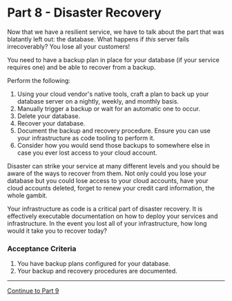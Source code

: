 # Part 8 - Disaster Recovery

Now that we have a resilient service, we have to talk about the part that was blatantly left out: the database. What happens if _this_ server fails irrecoverably? You lose all your customers!


You need to have a backup plan in place for your database (if your service requires one) and be able to recover from a backup.

Perform the following:

1. Using your cloud vendor's native tools, craft a plan to back up your database server on a nightly, weekly, and monthly basis.
2. Manually trigger a backup or wait for an automatic one to occur.
3. Delete your database.
4. Recover your database.
5. Document the backup and recovery procedure. Ensure you can use your infrastructure as code tooling to perform it.
6. Consider how you would send those backups to somewhere else in case you ever lost access to your cloud account.

Disaster can strike your service at many different levels and you should be aware of the ways to recover from them. Not only could you lose your database but you could lose access to your cloud accounts, have your cloud accounts deleted, forget to renew your credit card information, the whole gambit.

Your infrastructure as code is a critical part of disaster recovery. It is effectively executable documentation on how to deploy your services and infrastructure. In the event you lost all of your infrastructure, how long would it take you to recover today?

### Acceptance Criteria
1. You have backup plans configured for your database.
2. Your backup and recovery procedures are documented.

---

[Continue to Part 9](part9.md)